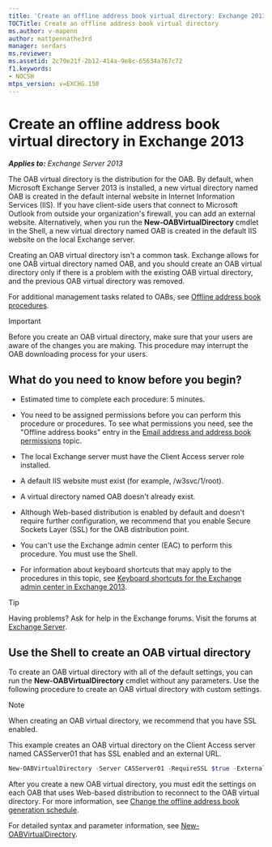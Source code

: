 ```yaml
---
title: 'Create an offline address book virtual directory: Exchange 2013 Help'
TOCTitle: Create an offline address book virtual directory
ms.author: v-mapenn
author: mattpennathe3rd
manager: serdars
ms.reviewer:
ms.assetid: 2c70e21f-2b12-414a-9e8c-65634a767c72
f1.keywords:
- NOCSH
mtps_version: v=EXCHG.150
---
```


# Create an offline address book virtual directory in Exchange 2013

_**Applies to:** Exchange Server 2013_

The OAB virtual directory is the distribution for the OAB. By default, when Microsoft Exchange Server 2013 is installed, a new virtual directory named OAB is created in the default internal website in Internet Information Services (IIS). If you have client-side users that connect to Microsoft Outlook from outside your organization's firewall, you can add an external website. Alternatively, when you run the **New-OABVirtualDirectory** cmdlet in the Shell, a new virtual directory named OAB is created in the default IIS website on the local Exchange server.

Creating an OAB virtual directory isn't a common task. Exchange allows for one OAB virtual directory named OAB, and you should create an OAB virtual directory only if there is a problem with the existing OAB virtual directory, and the previous OAB virtual directory was removed.

For additional management tasks related to OABs, see [Offline address book procedures](offline-address-book-procedures-exchange-2013-help.md).

> [!IMPORTANT]
> Before you create an OAB virtual directory, make sure that your users are aware of the changes you are making. This procedure may interrupt the OAB downloading process for your users.

## What do you need to know before you begin?

- Estimated time to complete each procedure: 5 minutes.

- You need to be assigned permissions before you can perform this procedure or procedures. To see what permissions you need, see the "Offline address books" entry in the [Email address and address book permissions](email-address-and-address-book-permissions-exchange-2013-help.md) topic.

- The local Exchange server must have the Client Access server role installed.

- A default IIS website must exist (for example, /w3svc/1/root).

- A virtual directory named OAB doesn't already exist.

- Although Web-based distribution is enabled by default and doesn't require further configuration, we recommend that you enable Secure Sockets Layer (SSL) for the OAB distribution point.

- You can't use the Exchange admin center (EAC) to perform this procedure. You must use the Shell.

- For information about keyboard shortcuts that may apply to the procedures in this topic, see [Keyboard shortcuts for the Exchange admin center in Exchange 2013](keyboard-shortcuts-in-the-exchange-admin-center-2013-help.md).

> [!TIP]
> Having problems? Ask for help in the Exchange forums. Visit the forums at [Exchange Server](https://go.microsoft.com/fwlink/p/?linkId=60612).

## Use the Shell to create an OAB virtual directory

To create an OAB virtual directory with all of the default settings, you can run the **New-OABVirtualDirectory** cmdlet without any parameters. Use the following procedure to create an OAB virtual directory with custom settings.

> [!NOTE]
> When creating an OAB virtual directory, we recommend that you have SSL enabled.

This example creates an OAB virtual directory on the Client Access server named CASServer01 that has SSL enabled and an external URL.

```powershell
New-OABVirtualDirectory -Server CASServer01 -RequireSSL $true -ExternalURL "https://www.contoso.com/OAB"
```

After you create a new OAB virtual directory, you must edit the settings on each OAB that uses Web-based distribution to reconnect to the OAB virtual directory. For more information, see [Change the offline address book generation schedule](change-address-book-generation-schedule-exchange-2013-help.md).

For detailed syntax and parameter information, see [New-OABVirtualDirectory](https://docs.microsoft.com/powershell/module/exchange/new-oabvirtualdirectory).
